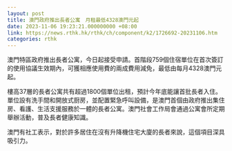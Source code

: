 ```yaml
---
layout: post
title: 澳門政府推出長者公寓　月租最低4328澳門元起
date: 2023-11-06 19:23:21.000000000 +08:00
link: https://news.rthk.hk/rthk/ch/component/k2/1726692-20231106.htm
categories: rthk
---
```


澳門特區政府推出長者公寓，今日起接受申請。首階段759個住宿單位在首次簽訂的使用協議生效期內，可獲相應使用費的兩成費用減免，最低由每月4328澳門元起。

樓高37層的長者公寓共有超過1800個單位出租，預計今年底能讓首批長者入住。單位設有洗手間和開放式厨房，並配置緊急呼叫設備，是澳門首個由政府推出集住房、看護、生活支援服務於一體的長者公寓。澳門社會工作局會通過公寓會所定期舉辦活動，普及長者健康知識。

澳門有社工表示，對於許多居住在沒有升降機住宅大廈的長者來說，這個項目深具吸引力。
